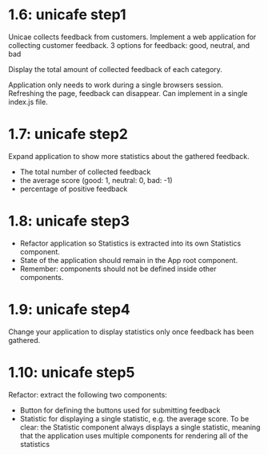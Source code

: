 # 1.6: unicafe step1
Unicae collects feedback from customers.
Implement a web application for collecting customer feedback.
3 options for feedback: good, neutral, and bad

Display the total amount of collected feedback of each category.

Application only needs to work during a single browsers session.
Refreshing the page, feedback can disappear.
Can implement in a single index.js file.


# 1.7: unicafe step2
Expand application to show more statistics about the gathered feedback.
- The total number of collected feedback
- the average score (good: 1, neutral: 0, bad: -1)
- percentage of positive feedback

# 1.8: unicafe step3
- Refactor application so Statistics is extracted into its own Statistics component.
- State of the application should remain in the App root component.
- Remember: components should not be defined inside other components.

# 1.9: unicafe step4
Change your application to display statistics only once feedback has been gathered.

# 1.10: unicafe step5
Refactor: extract the following two components:
- Button for defining the buttons used for submitting feedback
- Statistic for displaying a single statistic, e.g. the average score.
To be clear: the Statistic component always displays a single statistic, meaning that the application uses multiple components for rendering all of the statistics